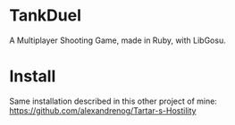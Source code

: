 # TankDuel
A Multiplayer Shooting Game, made in Ruby, with LibGosu.
# Install
Same installation described in this other project of mine:  
https://github.com/alexandrenog/Tartar-s-Hostility
